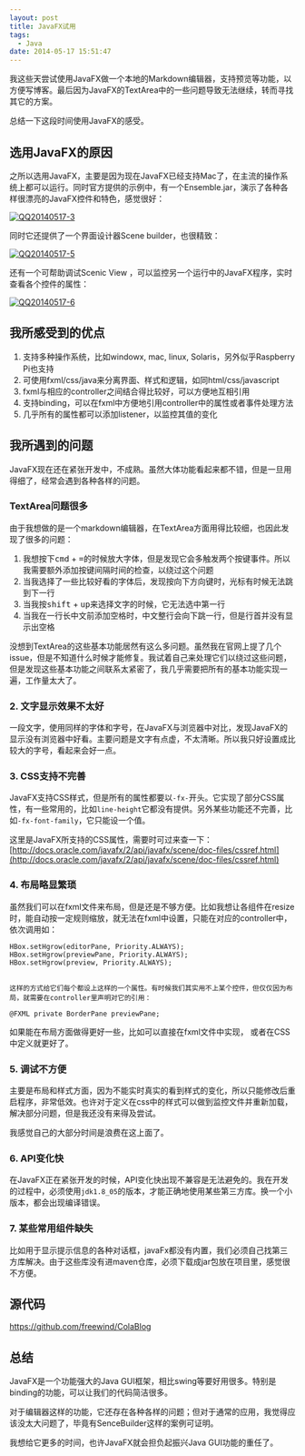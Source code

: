 ```yaml
---
layout: post
title: JavaFX试用
tags:
  - Java
date: 2014-05-17 15:51:47
---
```


我这些天尝试使用JavaFX做一个本地的Markdown编辑器，支持预览等功能，以方便写博客。最后因为JavaFX的TextArea中的一些问题导致无法继续，转而寻找其它的方案。

总结一下这段时间使用JavaFX的感受。

## 选用JavaFX的原因

之所以选用JavaFX，主要是因为现在JavaFX已经支持Mac了，在主流的操作系统上都可以运行。同时官方提供的示例中，有一个Ensemble.jar，演示了各种各样很漂亮的JavaFX控件和特色，感觉很好：

[![QQ20140517-3](http://freewind.me/wp-content/uploads/2014/05/QQ20140517-3.png)](http://freewind.me/wp-content/uploads/2014/05/QQ20140517-3.png)

同时它还提供了一个界面设计器Scene builder，也很精致：

[![QQ20140517-5](http://freewind.me/wp-content/uploads/2014/05/QQ20140517-5.png)](http://freewind.me/wp-content/uploads/2014/05/QQ20140517-5.png)

还有一个可帮助调试Scenic View ，可以监控另一个运行中的JavaFX程序，实时查看各个控件的属性：

[![QQ20140517-6](http://freewind.me/wp-content/uploads/2014/05/QQ20140517-6.png)](http://freewind.me/wp-content/uploads/2014/05/QQ20140517-6.png)

## 我所感受到的优点

1.  支持多种操作系统，比如windowx, mac, linux, Solaris，另外似乎<span style="font-size: 14px; line-height: 1.5em;">Raspberry Pi也支持</span>
2.  可使用fxml/css/java来分离界面、样式和逻辑，如同html/css/javascript
3.  fxml与相应的controller之间结合得比较好，可以方便地互相引用
4.  支持binding，可以在fxml中方便地引用controller中的属性或者事件处理方法
5.  几乎所有的属性都可以添加listener，以监控其值的变化

## 我所遇到的问题

JavaFX现在还在紧张开发中，不成熟。虽然大体功能看起来都不错，但是一旦用得细了，经常会遇到各种各样的问题。

### TextArea问题很多

由于我想做的是一个markdown编辑器，在TextArea方面用得比较细，也因此发现了很多的问题：

1.  我想按下<kbd>cmd</kbd> + <kbd>=</kbd>的时候放大字体，但是发现它会多触发两个按键事件。所以我需要额外添加按键间隔时间的检查，以绕过这个问题
2.  当我选择了一些比较好看的字体后，发现按向下方向键时，光标有时候无法跳到下一行
3.  当我按<kbd>shift</kbd> + <kbd>up</kbd>来选择文字的时候，它无法选中第一行
4.  当我在一行长中文前添加空格时，中文整行会向下跳一行，但是行首并没有显示出空格

没想到TextArea的这些基本功能居然有这么多问题。虽然我在官网上提了几个issue，但是不知道什么时候才能修复。我试着自己来处理它们以绕过这些问题，但是发现这些基本功能之间联系太紧密了，我几乎需要把所有的基本功能实现一遍，工作量太大了。

### 2. 文字显示效果不太好

一段文字，使用同样的字体和字号，在JavaFX与浏览器中对比，发现JavaFX的显示没有浏览器中好看。主要问题是文字有点虚，不太清晰。所以我只好设置成比较大的字号，看起来会好一点。

### 3. CSS支持不完善

JavaFX支持CSS样式，但是所有的属性都要以`-fx-`开头。它实现了部分CSS属性，有一些常用的，比如`line-height`它都没有提供。另外某些功能还不完善，比如`-fx-font-family`，它只能设一个值。

这里是JavaFX所支持的CSS属性，需要时可过来查一下：[http://docs.oracle.com/javafx/2/api/javafx/scene/doc-files/cssref.html](http://docs.oracle.com/javafx/2/api/javafx/scene/doc-files/cssref.html)

### 4. 布局略显繁琐

虽然我们可以在fxml文件来布局，但是还是不够方便。比如我想让各组件在resize时，能自动按一定规则缩放，就无法在fxml中设置，只能在对应的controller中，依次调用如：

    HBox.setHgrow(editorPane, Priority.ALWAYS);
    HBox.setHgrow(previewPane, Priority.ALWAYS);
    HBox.setHgrow(preview, Priority.ALWAYS);
    

    这样的方式给它们每个都设上这样的一个属性。有时候我们其实用不上某个控件，但仅仅因为布局，就需要在controller里声明对它的引用：

    @FXML private BorderPane previewPane;

如果能在布局方面做得更好一些，比如可以直接在fxml文件中实现， 或者在CSS中定义就更好了。

### 5. 调试不方便

主要是布局和样式方面，因为不能实时真实的看到样式的变化，所以只能修改后重启程序，非常低效。也许对于定义在css中的样式可以做到监控文件并重新加载，解决部分问题，但是我还没有来得及尝试。

我感觉自己的大部分时间是浪费在这上面了。

### 6. API变化快

在JavaFX正在紧张开发的时候，API变化快出现不兼容是无法避免的。我在开发的过程中，必须使用`jdk1.8_05`的版本，才能正确地使用某些第三方库。换一个小版本，都会出现编译错误。

### 7. 某些常用组件缺失

比如用于显示提示信息的各种对话框，javaFx都没有内置，我们必须自己找第三方库解决。由于这些库没有进maven仓库，必须下载成jar包放在项目里，感觉很不方便。

## 源代码

https://github.com/freewind/ColaBlog

## 总结

JavaFX是一个功能强大的Java GUI框架，相比swing等要好用很多。特别是binding的功能，可以让我们的代码简洁很多。

对于编辑器这样的功能，它还存在各种各样的问题；但对于通常的应用，我觉得应该没太大问题了，毕竟有SenceBuilder这样的案例可证明。

我想给它更多的时间，也许JavaFX就会担负起振兴Java GUI功能的重任了。